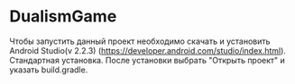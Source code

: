 # DualismGame

Чтобы запустить данный проект необходимо скачать и установить Android Studio(v 2.2.3) (https://developer.android.com/studio/index.html).
Стандартная установка.
После установки выбрать "Открыть проект" и указать build.gradle.
